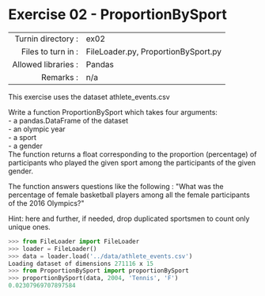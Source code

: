 # Exercise 02 - ProportionBySport

|                         |                    |
| -----------------------:| ------------------ |
|   Turnin directory :    |  ex02              |
|   Files to turn in :    |  FileLoader.py, ProportionBySport.py |
|   Allowed libraries :   |  Pandas            |
|   Remarks :             |  n/a               |

This exercise uses the dataset athlete_events.csv

Write a function ProportionBySport which takes four arguments:  
	- a pandas.DataFrame of the dataset  
	- an olympic year  
	- a sport  
	- a gender  
The function returns a float corresponding to the proportion (percentage) of participants who played the given sport among the participants of the given gender.

 The function answers questions like the following : "What was the percentage of female basketball players among all the female participants of the 2016 Olympics?"

Hint: here and further, if needed, drop duplicated sportsmen to count only unique ones.

```python
>>> from FileLoader import FileLoader
>>> loader = FileLoader()
>>> data = loader.load('../data/athlete_events.csv')
Loading dataset of dimensions 271116 x 15
>>> from ProportionBySport import proportionBySport
>>> proportionBySport(data, 2004, 'Tennis', 'F')
0.02307969707897584
```

